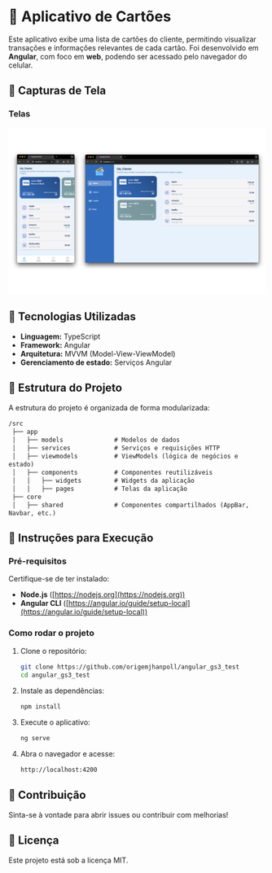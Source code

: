 # 📱 Aplicativo de Cartões

Este aplicativo exibe uma lista de cartões do cliente, permitindo visualizar transações e informações relevantes de cada cartão. Foi desenvolvido em **Angular**, com foco em **web**, podendo ser acessado pelo navegador do celular.

## 📸 Capturas de Tela

### Telas

![mobile](public/assets/media/screen.png)

## 🚀 Tecnologias Utilizadas

- **Linguagem:** TypeScript
- **Framework:** Angular
- **Arquitetura:** MVVM (Model-View-ViewModel)
- **Gerenciamento de estado:** Serviços Angular

## 📂 Estrutura do Projeto

A estrutura do projeto é organizada de forma modularizada:

```
/src
 ├── app
 │   ├── models              # Modelos de dados
 │   ├── services            # Serviços e requisições HTTP
 │   ├── viewmodels          # ViewModels (lógica de negócios e estado)
 │   ├── components          # Componentes reutilizáveis
 │   │   ├── widgets         # Widgets da aplicação
 │   │   ├── pages           # Telas da aplicação
 ├── core
 │   ├── shared              # Componentes compartilhados (AppBar, Navbar, etc.)
```

## 📌 Instruções para Execução

### Pré-requisitos

Certifique-se de ter instalado:

- **Node.js** ([https://nodejs.org](https://nodejs.org))
- **Angular CLI** ([https://angular.io/guide/setup-local](https://angular.io/guide/setup-local))

### Como rodar o projeto

1. Clone o repositório:

   ```bash
   git clone https://github.com/origemjhanpoll/angular_gs3_test
   cd angular_gs3_test
   ```

2. Instale as dependências:

   ```bash
   npm install
   ```

3. Execute o aplicativo:

   ```bash
   ng serve
   ```

4. Abra o navegador e acesse:

   ```bash
   http://localhost:4200
   ```

## 🤝 Contribuição

Sinta-se à vontade para abrir issues ou contribuir com melhorias!

## 📄 Licença

Este projeto está sob a licença MIT.
